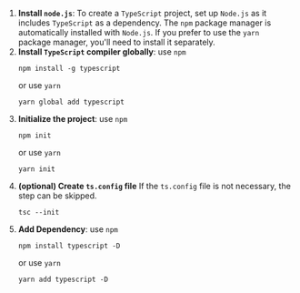 1. **Install `node.js`**: To create a `TypeScript` project, set up `Node.js` as it includes `TypeScript` as a dependency. The `npm` package manager is automatically installed with `Node.js`. If you prefer to use the `yarn` package manager, you'll need to install it separately.
2. **Install `TypeScript` compiler globally**: 
    use `npm`
    ```shell
    npm install -g typescript
    ```
    or use `yarn`
    ```shell
    yarn global add typescript
    ```
3. **Initialize the project**: 
    use `npm`
    ```shell
    npm init
    ```
    or use `yarn`
    ```shell
    yarn init
    ```
4. **(optional) Create `ts.config` file**
    If the `ts.config` file is not necessary, the step can be skipped.
    ```shell
    tsc --init
    ```
5. **Add Dependency**:
    use `npm`
    ```shell
    npm install typescript -D
    ```
    or use `yarn`
    ```shell
    yarn add typescript -D
    ```